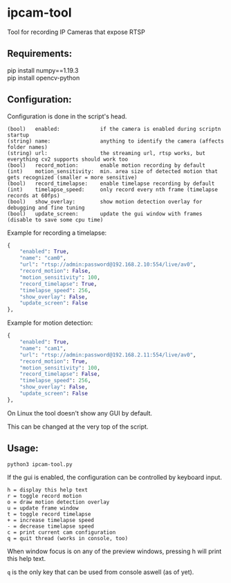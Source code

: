 # ipcam-tool
Tool for recording IP Cameras that expose RTSP

## Requirements:
pip install numpy==1.19.3  
pip install opencv-python

## Configuration:
Configuration is done in the script's head.


```
(bool)   enabled:             if the camera is enabled during scriptn startup
(string) name:                anything to identify the camera (affects folder names)
(string) url:                 the streaming url, rtsp works, but everything cv2 supports should work too
(bool)   record_motion:       enable motion recording by default
(int)    motion_sensitivity:  min. area size of detected motion that gets recognized (smaller = more sensitive)
(bool)   record_timelapse:    enable timelapse recording by default
(int)    timelapse_speed:     only record every nth frame (timelapse records at 60fps)
(bool)   show_overlay:        show motion detection overlay for debugging and fine tuning
(bool)   update_screen:       update the gui window with frames (disable to save some cpu time)
```

Example for recording a timelapse:
```python
{
	"enabled": True,
	"name": "cam0",
	"url": "rtsp://admin:password@192.168.2.10:554/live/av0",
	"record_motion": False,
	"motion_sensitivity": 100,
	"record_timelapse": True,
	"timelapse_speed": 256,
	"show_overlay": False,
	"update_screen": False
},
```

Example for motion detection:
```python
{
	"enabled": True,
	"name": "cam1",
	"url": "rtsp://admin:password@192.168.2.11:554/live/av0",
	"record_motion": True,
	"motion_sensitivity": 100,
	"record_timelapse": False,
	"timelapse_speed": 256,
	"show_overlay": False,
	"update_screen": False
},
```

On Linux the tool doesn't show any GUI by default. 

This can be changed at the very top of the script.

## Usage:

`python3 ipcam-tool.py`

If the gui is enabled, the configuration can be controlled by keyboard input.

```
h = display this help text             
r = toggle record motion               
o = draw motion detection overlay      
u = update frame window                
t = toggle record timelapse            
+ = increase timelapse speed           
- = decrease timelapse speed           
c = print current cam configuration    
q = quit thread (works in console, too)
```

When window focus is on any of the preview windows, pressing h will print this help text.

`q` is the only key that can be used from console aswell (as of yet).

